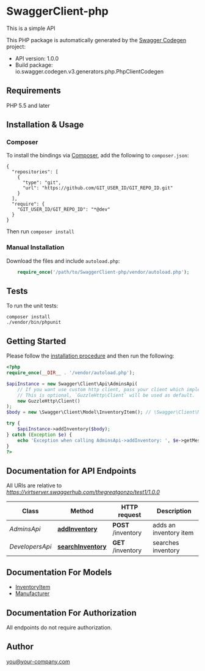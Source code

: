 # SwaggerClient-php
This is a simple API

This PHP package is automatically generated by the [Swagger Codegen](https://github.com/swagger-api/swagger-codegen) project:

- API version: 1.0.0
- Build package: io.swagger.codegen.v3.generators.php.PhpClientCodegen

## Requirements

PHP 5.5 and later

## Installation & Usage
### Composer

To install the bindings via [Composer](http://getcomposer.org/), add the following to `composer.json`:

```
{
  "repositories": [
    {
      "type": "git",
      "url": "https://github.com/GIT_USER_ID/GIT_REPO_ID.git"
    }
  ],
  "require": {
    "GIT_USER_ID/GIT_REPO_ID": "*@dev"
  }
}
```

Then run `composer install`

### Manual Installation

Download the files and include `autoload.php`:

```php
    require_once('/path/to/SwaggerClient-php/vendor/autoload.php');
```

## Tests

To run the unit tests:

```
composer install
./vendor/bin/phpunit
```

## Getting Started

Please follow the [installation procedure](#installation--usage) and then run the following:

```php
<?php
require_once(__DIR__ . '/vendor/autoload.php');

$apiInstance = new Swagger\Client\Api\AdminsApi(
    // If you want use custom http client, pass your client which implements `GuzzleHttp\ClientInterface`.
    // This is optional, `GuzzleHttp\Client` will be used as default.
    new GuzzleHttp\Client()
);
$body = new \Swagger\Client\Model\InventoryItem(); // \Swagger\Client\Model\InventoryItem | Inventory item to add

try {
    $apiInstance->addInventory($body);
} catch (Exception $e) {
    echo 'Exception when calling AdminsApi->addInventory: ', $e->getMessage(), PHP_EOL;
}
?>
```

## Documentation for API Endpoints

All URIs are relative to *https://virtserver.swaggerhub.com/thegreatgonzo/test1/1.0.0*

Class | Method | HTTP request | Description
------------ | ------------- | ------------- | -------------
*AdminsApi* | [**addInventory**](docs/Api/AdminsApi.md#addinventory) | **POST** /inventory | adds an inventory item
*DevelopersApi* | [**searchInventory**](docs/Api/DevelopersApi.md#searchinventory) | **GET** /inventory | searches inventory

## Documentation For Models

 - [InventoryItem](docs/Model/InventoryItem.md)
 - [Manufacturer](docs/Model/Manufacturer.md)

## Documentation For Authorization

 All endpoints do not require authorization.


## Author

you@your-company.com


